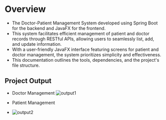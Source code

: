 # Overview
- The Doctor-Patient Management System developed using Spring Boot for the backend and JavaFX for the frontend.
- This system facilitates efficient management of patient and doctor records through RESTful APIs, allowing users to seamlessly list, add, and update information.
- With a user-friendly JavaFX interface featuring screens for patient and doctor management, the system prioritizes simplicity and effectiveness.
- This documentation outlines the tools, dependencies, and the project's file structure.

## Project Output
- Doctor Management
![output1](https://github.com/milansingh52/Doctor-Patient-Management-Frontend/assets/111845982/279ed4c3-6068-4eae-aebe-b2032b353101)

- Patient Management
- ![output2](https://github.com/milansingh52/Doctor-Patient-Management-Frontend/assets/111845982/6ed6a4cd-430d-4666-91d6-5cfa143f4820)

